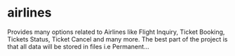 # airlines
Provides many options related to Airlines like Flight Inquiry, Ticket Booking, Tickets Status, Ticket Cancel and many more. The best part of the project is that all data will be stored in files i.e Permanent...

